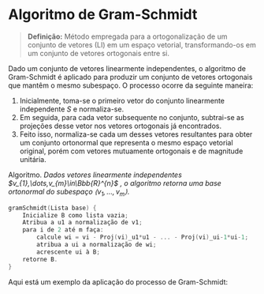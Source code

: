 # Algoritmo de Gram-Schmidt

> **Definição:** Método empregada para a ortogonalização de um conjunto de vetores (LI) em um espaço vetorial, transformando-os em um conjunto de vetores ortogonais entre si.

Dado um conjunto de vetores linearmente independentes, o algoritmo de Gram-Schmidt é aplicado para produzir um conjunto de vetores ortogonais que mantêm o mesmo subespaço. O processo ocorre da seguinte maneira:

1. Inicialmente, toma-se o primeiro vetor do conjunto linearmente independente $S$ e normaliza-se.
2. Em seguida, para cada vetor subsequente no conjunto, subtrai-se as projeções desse vetor nos vetores ortogonais já encontrados.
3. Feito isso, normaliza-se cada um desses vetores resultantes para obter um conjunto ortonormal que representa o mesmo espaço vetorial original, porém com vetores mutuamente ortogonais e de magnitude unitária.

Algoritmo. *Dados vetores linearmente independentes $v_{1},\dots,v_{m}\in\Bbb{R}^{n}$ , o algoritmo retorna uma base ortonormal do subespaço $\langle v_{1},\dots,v_{m} \rangle$*.

```c
gramSchmidt(Lista base) {
	Inicialize B como lista vazia;
	Atribua a u1 a normalização de v1;
	para i de 2 até m faça:
		calcule wi = vi - Proj(vi)_u1*u1 - ... - Proj(vi)_ui-1*ui-1;
		atribua a ui a normalização de wi;
		acrescente ui à B;
	retorne B.
}
```

Aqui está um exemplo da aplicação do processo de Gram-Schmidt:




